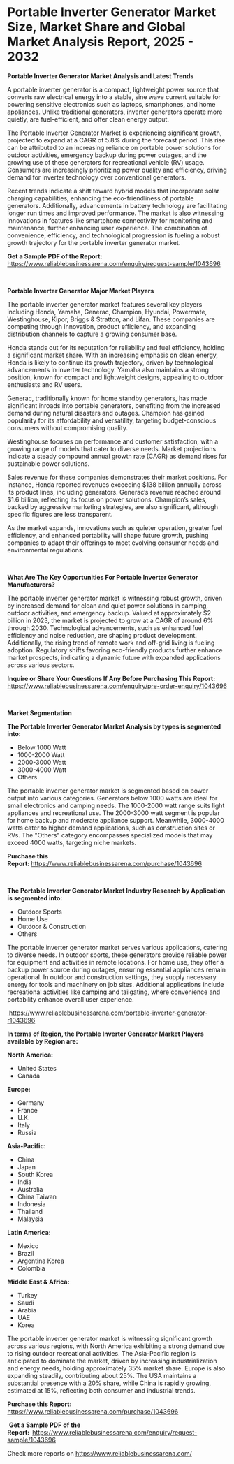 <p><h1>Portable Inverter Generator Market Size, Market Share and Global Market Analysis Report, 2025 - 2032</h1></p><p><strong>Portable Inverter Generator Market Analysis and Latest Trends</strong></p>
<p><p>A portable inverter generator is a compact, lightweight power source that converts raw electrical energy into a stable, sine wave current suitable for powering sensitive electronics such as laptops, smartphones, and home appliances. Unlike traditional generators, inverter generators operate more quietly, are fuel-efficient, and offer clean energy output.</p><p>The Portable Inverter Generator Market is experiencing significant growth, projected to expand at a CAGR of 5.8% during the forecast period. This rise can be attributed to an increasing reliance on portable power solutions for outdoor activities, emergency backup during power outages, and the growing use of these generators for recreational vehicle (RV) usage. Consumers are increasingly prioritizing power quality and efficiency, driving demand for inverter technology over conventional generators.</p><p>Recent trends indicate a shift toward hybrid models that incorporate solar charging capabilities, enhancing the eco-friendliness of portable generators. Additionally, advancements in battery technology are facilitating longer run times and improved performance. The market is also witnessing innovations in features like smartphone connectivity for monitoring and maintenance, further enhancing user experience. The combination of convenience, efficiency, and technological progression is fueling a robust growth trajectory for the portable inverter generator market.</p></p>
<p><strong>Get a Sample PDF of the Report:&nbsp;</strong> <a href="https://www.reliablebusinessarena.com/enquiry/request-sample/1043696?utm_campaign=1892&utm_medium=2&utm_source=Github&utm_content=ia&utm_term=16022025&utm_id=portable-inverter-generator">https://www.reliablebusinessarena.com/enquiry/request-sample/1043696</a></p>
<p>&nbsp;</p>
<p><strong>Portable Inverter Generator Major Market Players</strong></p>
<p><p>The portable inverter generator market features several key players including Honda, Yamaha, Generac, Champion, Hyundai, Powermate, Westinghouse, Kipor, Briggs & Stratton, and Lifan. These companies are competing through innovation, product efficiency, and expanding distribution channels to capture a growing consumer base.</p><p>Honda stands out for its reputation for reliability and fuel efficiency, holding a significant market share. With an increasing emphasis on clean energy, Honda is likely to continue its growth trajectory, driven by technological advancements in inverter technology. Yamaha also maintains a strong position, known for compact and lightweight designs, appealing to outdoor enthusiasts and RV users. </p><p>Generac, traditionally known for home standby generators, has made significant inroads into portable generators, benefiting from the increased demand during natural disasters and outages. Champion has gained popularity for its affordability and versatility, targeting budget-conscious consumers without compromising quality.</p><p>Westinghouse focuses on performance and customer satisfaction, with a growing range of models that cater to diverse needs. Market projections indicate a steady compound annual growth rate (CAGR) as demand rises for sustainable power solutions.</p><p>Sales revenue for these companies demonstrates their market positions. For instance, Honda reported revenues exceeding $138 billion annually across its product lines, including generators. Generac’s revenue reached around $1.6 billion, reflecting its focus on power solutions. Champion’s sales, backed by aggressive marketing strategies, are also significant, although specific figures are less transparent.</p><p>As the market expands, innovations such as quieter operation, greater fuel efficiency, and enhanced portability will shape future growth, pushing companies to adapt their offerings to meet evolving consumer needs and environmental regulations.</p></p>
<p>&nbsp;</p>
<p><strong>What Are The Key Opportunities For Portable Inverter Generator Manufacturers?</strong></p>
<p><p>The portable inverter generator market is witnessing robust growth, driven by increased demand for clean and quiet power solutions in camping, outdoor activities, and emergency backup. Valued at approximately $2 billion in 2023, the market is projected to grow at a CAGR of around 6% through 2030. Technological advancements, such as enhanced fuel efficiency and noise reduction, are shaping product development. Additionally, the rising trend of remote work and off-grid living is fueling adoption. Regulatory shifts favoring eco-friendly products further enhance market prospects, indicating a dynamic future with expanded applications across various sectors.</p></p>
<p><strong>Inquire or Share Your Questions If Any Before Purchasing This Report:</strong> <a href="https://www.reliablebusinessarena.com/enquiry/pre-order-enquiry/1043696?utm_campaign=1892&utm_medium=2&utm_source=Github&utm_content=ia&utm_term=16022025&utm_id=portable-inverter-generator">https://www.reliablebusinessarena.com/enquiry/pre-order-enquiry/1043696</a></p>
<p>&nbsp;</p>
<p><strong>Market Segmentation</strong></p>
<p><strong>The Portable Inverter Generator Market Analysis by types is segmented into:</strong></p>
<p><ul><li>Below 1000 Watt</li><li>1000-2000 Watt</li><li>2000-3000 Watt</li><li>3000-4000 Watt</li><li>Others</li></ul></p>
<p><p>The portable inverter generator market is segmented based on power output into various categories. Generators below 1000 watts are ideal for small electronics and camping needs. The 1000-2000 watt range suits light appliances and recreational use. The 2000-3000 watt segment is popular for home backup and moderate appliance support. Meanwhile, 3000-4000 watts cater to higher demand applications, such as construction sites or RVs. The "Others" category encompasses specialized models that may exceed 4000 watts, targeting niche markets.</p></p>
<p><strong>Purchase this Report:&nbsp;</strong><a href="https://www.reliablebusinessarena.com/purchase/1043696?utm_campaign=1892&utm_medium=2&utm_source=Github&utm_content=ia&utm_term=16022025&utm_id=portable-inverter-generator">https://www.reliablebusinessarena.com/purchase/1043696</a></p>
<p>&nbsp;</p>
<p><strong>The Portable Inverter Generator Market Industry Research by Application is segmented into:</strong></p>
<p><ul><li>Outdoor Sports</li><li>Home Use</li><li>Outdoor & Construction</li><li>Others</li></ul></p>
<p><p>The portable inverter generator market serves various applications, catering to diverse needs. In outdoor sports, these generators provide reliable power for equipment and activities in remote locations. For home use, they offer a backup power source during outages, ensuring essential appliances remain operational. In outdoor and construction settings, they supply necessary energy for tools and machinery on job sites. Additional applications include recreational activities like camping and tailgating, where convenience and portability enhance overall user experience.</p></p>
<p><a href="https://www.reliablebusinessarena.com/portable-inverter-generator-r1043696?utm_campaign=1892&utm_medium=2&utm_source=Github&utm_content=ia&utm_term=16022025&utm_id=portable-inverter-generator">&nbsp;https://www.reliablebusinessarena.com/portable-inverter-generator-r1043696</a></p>
<p><strong>In terms of Region, the Portable Inverter Generator Market Players available by Region are:</strong></p>
<p>
    <p> <strong> North America: </strong>
        <ul>
            <li>United States</li>
            <li>Canada</li>
        </ul>
        </p> 
    <p> <strong> Europe: </strong>
        <ul>
            <li>Germany</li>
            <li>France</li>
            <li>U.K.</li>
            <li>Italy</li>
            <li>Russia</li>
        </ul>
        </p> 
    <p> <strong> Asia-Pacific: </strong>
        <ul>
            <li>China</li>
            <li>Japan</li>
            <li>South Korea</li>
            <li>India</li>
            <li>Australia</li>
            <li>China Taiwan</li>
            <li>Indonesia</li>
            <li>Thailand</li>
            <li>Malaysia</li>
        </ul>
        </p> 
    <p> <strong> Latin America: </strong>
        <ul>
            <li>Mexico</li>
            <li>Brazil</li>
            <li>Argentina Korea</li>
            <li>Colombia</li>
        </ul>
        </p> 
    <p> <strong> Middle East & Africa: </strong>
        <ul>
            <li>Turkey</li>
            <li>Saudi</li>
            <li>Arabia</li>
            <li>UAE</li>
            <li>Korea</li>
        </ul>
    </p>
    </p>
<p><p>The portable inverter generator market is witnessing significant growth across various regions, with North America exhibiting a strong demand due to rising outdoor recreational activities. The Asia-Pacific region is anticipated to dominate the market, driven by increasing industrialization and energy needs, holding approximately 35% market share. Europe is also expanding steadily, contributing about 25%. The USA maintains a substantial presence with a 20% share, while China is rapidly growing, estimated at 15%, reflecting both consumer and industrial trends.</p></p>
<p><strong>Purchase this Report: </strong><a href="https://www.reliablebusinessarena.com/purchase/1043696?utm_campaign=1892&utm_medium=2&utm_source=Github&utm_content=ia&utm_term=16022025&utm_id=portable-inverter-generator">https://www.reliablebusinessarena.com/purchase/1043696</a></p>
<p>&nbsp;<strong>Get a Sample PDF of the Report:&nbsp;&nbsp;</strong><a href="https://www.reliablebusinessarena.com/enquiry/request-sample/1043696?utm_campaign=1892&utm_medium=2&utm_source=Github&utm_content=ia&utm_term=16022025&utm_id=portable-inverter-generator">https://www.reliablebusinessarena.com/enquiry/request-sample/1043696</a></p>
<p><strong></strong></p>
<p>Check more reports on <a href="https://www.reliablebusinessarena.com/?utm_campaign=1892&utm_medium=2&utm_source=Github&utm_content=ia&utm_term=16022025&utm_id=portable-inverter-generator">https://www.reliablebusinessarena.com/</a></p>